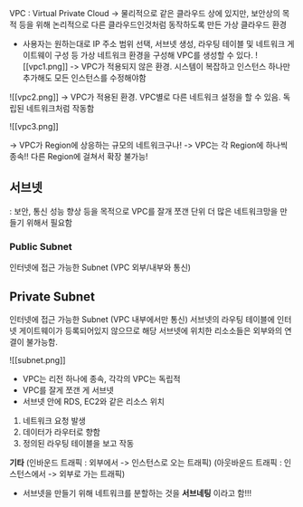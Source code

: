 VPC : Virtual Private Cloud
-> 물리적으로 같은 클라우드 상에 있지만, 보안상의 목적 등을 위해 논리적으로 다른 클라우드인것처럼 동작하도록 만든 가상 클라우드 환경
- 사용자는 원하는대로 IP 주소 범위 선택, 서브넷 생성, 라우팅 테이블 및 네트워크 게이트웨이 구성 등 가상 네트워크 환경을 구성해 VPC를 생성할 수 있다.
![[vpc1.png]]
-> VPC가 적용되지 않은 환경. 시스템이 복잡하고 인스턴스 하나만 추가해도 모든 인스턴스를 수정해야함

![[vpc2.png]]
-> VPC가 적용된 환경. VPC별로 다른 네트워크 설정을 할 수 있음. 독립된 네트워크처럼 작동함

![[vpc3.png]]

-> VPC가 Region에 상응하는 규모의 네트워크구나!
-> VPC는 각 Region에 하나씩 종속!! 다른 Region에 걸쳐서 확장 불가능!

## 서브넷
: 보안, 통신 성능 향상 등을 목적으로 VPC를 잘개 쪼갠 단위
더 많은 네트워크망을 만들기 위해서 필요함

### Public Subnet 
인터넷에 접근 가능한 Subnet (VPC 외부/내부와 통신)

## Private Subnet
인터넷에 접근 가능한 Subnet (VPC 내부에서만 통신)
서브넷의 라우팅 테이블에 인터넷 게이트웨이가 등록되어있지 않으므로 해당 서브넷에 위치한 리소소들은 외부와의 연결이 불가능함.


![[subnet.png]]
- VPC는 리전 하나에 종속, 각각의 VPC는 독립적
- VPC를 잘게 쪼갠 게 서브넷
- 서브넷 안에 RDS, EC2와 같은 리소스 위치

1. 네트워크 요청 발생
2. 데이터가 라우터로 향함
3. 정의된 라우팅 테이블을 보고 작동


**기타**
(인바운드 트래픽 : 외부에서 -> 인스턴스로 오는 트래픽)
(아웃바운드 트래픽 : 인스턴스에서 -> 외부로 가는 트래픽)

- 서브넷을 만들기 위해 네트워크를 분할하는 것을 **서브네팅** 이라고 함!!!



